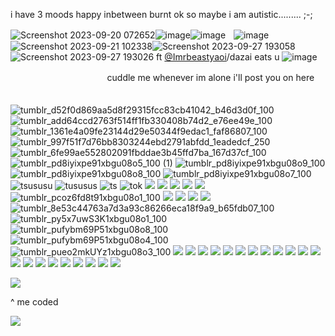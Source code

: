i have 3 moods happy inbetween burnt ok so maybe i am autistic......... ;-;

![Screenshot 2023-09-20 072652](https://github.com/betasayaka/betasayaka/assets/143943991/4d82d67d-1e4c-4dd7-a466-b9068a953dae)![image](https://github.com/betasayaka/betasayaka/assets/143943991/14760305-8169-45c3-be24-5ea550d7791c)![image](https://github.com/betasayaka/betasayaka/assets/143943991/40afe63c-0198-4f88-a718-a4f3558e9e3f)ㅤ![image](https://github.com/celesgiri/celesgiri/assets/143943991/74049521-be0d-40e5-8a17-1bfa287eb0f0)![Screenshot 2023-09-21 102338](https://github.com/betasayaka/betasayaka/assets/143943991/18734fcc-6267-47f5-9937-932e992b8d2f)![Screenshot 2023-09-27 193058](https://github.com/celesgiri/celesgiri/assets/143943991/36314a57-93d0-48cf-a51d-c340ec501e28)![Screenshot 2023-09-27 193026](https://github.com/celesgiri/celesgiri/assets/143943991/e911e570-aea7-4cd3-bade-54b3361af2ef) ft [@Imrbeastyaoi](https://github.com/mrbeastyaoi)/dazai eats u
![image](https://github.com/celesgiri/celesgiri/assets/143943991/10f573b9-74ca-46f0-bada-ac0f49e87bc2)




ㅤㅤㅤㅤㅤㅤㅤㅤㅤㅤㅤㅤcuddle me whenever im alone i'll post you on hereㅤㅤㅤㅤㅤㅤㅤㅤㅤㅤㅤㅤㅤㅤㅤ

![tumblr_d52f0d869aa5d8f29315fcc83cb41042_b46d3d0f_100](https://github.com/betasayaka/betasayaka/assets/143943991/f130dd9d-0091-44e7-a86b-13ecaa665ca2)
![tumblr_add64ccd2763f514ff1fb330408b74d2_e76ee49e_100](https://github.com/betasayaka/betasayaka/assets/143943991/b1b6867d-e46d-443f-a297-da9cb7ad5af6)
![tumblr_1361e4a09fe23144d29e50344f9edac1_faf86807_100](https://github.com/betasayaka/betasayaka/assets/143943991/e768e339-ad3f-4893-824d-cbcb7a117f72)
![tumblr_997f51f7d76bb8303244ebd2791abfdd_1eadedcf_250](https://github.com/betasayaka/betasayaka/assets/143943991/9fce3f90-9c86-42bc-a103-6380b9395427)
![tumblr_6fe99ae552802091fbddae3b45ffd7ba_167d37cf_100](https://github.com/betasayaka/betasayaka/assets/143943991/ca1575aa-73a4-4cdb-81ad-fe7896a1355e)
![tumblr_pd8iyixpe91xbgu08o5_100 (1)](https://github.com/betasayaka/betasayaka/assets/143943991/5ee48fc7-03cc-4fdd-afeb-f9b2d3091c76)
![tumblr_pd8iyixpe91xbgu08o9_100](https://github.com/betasayaka/betasayaka/assets/143943991/8e09182d-ba4e-4949-9520-3d51f10bf8bb)
![tumblr_pd8iyixpe91xbgu08o8_100](https://github.com/betasayaka/betasayaka/assets/143943991/2c8cdd10-0a5c-4934-a20e-d7baf758c9f2)
![tumblr_pd8iyixpe91xbgu08o7_100](https://github.com/betasayaka/betasayaka/assets/143943991/7e7a058b-ddd5-4d3c-afb0-f915f4ec6f2c)
![tsususu](https://64.media.tumblr.com/9549ebab543164125641366c6fa2d6f4/tumblr_pd8je5UGOH1xbgu08o1_100.png)
![tususus](https://64.media.tumblr.com/d4d17888469de0c917dda493c68ca0dd/tumblr_pd8je5UGOH1xbgu08o4_100.png)
![ts](https://64.media.tumblr.com/5267e6fa468db04434418fadcd37c9e4/tumblr_pd8je5UGOH1xbgu08o2_100.png)
![tok](https://64.media.tumblr.com/3c2bca91072456dbec01f73142482d27/tumblr_pcpsyw959c1xbgu08o2_100.png)
![](https://64.media.tumblr.com/75416a7a176f68c749dc95135737de29/tumblr_pcpsyw959c1xbgu08o5_100.png)
![](https://64.media.tumblr.com/3b7d0293ac738e9f040147982bc859da/tumblr_pcpsyw959c1xbgu08o6_100.png)
![](https://64.media.tumblr.com/b1968e7c51004b187bbafd32abbf79b8/tumblr_pcprto2sBk1xbgu08o4_250.gifv)
![](https://64.media.tumblr.com/5765eb1f9fdb4804bd9567c18ed6a70c/tumblr_pcp1o9b5MA1xbgu08o1_100.png)
![](https://64.media.tumblr.com/2d770b235e591101d3712d32f96c0aef/tumblr)
![tumblr_pcoz6fd8t91xbgu08o1_100](https://github.com/betasayaka/betasayaka/assets/143943991/4b678f7b-a86d-4dbb-9a54-fd90d6374d85)
![](https://64.media.tumblr.com/2a7e9d831e0a255273314f1e307b7dec/tumblr_pcp0yuFbCM1xbgu08o5_100.png)
![](https://64.media.tumblr.com/da8e908ba0ae36e8a270f9a0e03bbd88/tumblr_pcoz6fd8t91xbgu08o4_100.png)
![](https://64.media.tumblr.com/35f65dadbb0b30673f1818973b8e94ca/tumblr_pcoz6fd8t91xbgu08o8_100.gifv)
![](https://64.media.tumblr.com/49a70790ac57ab5d6d93b04981e02634/tumblr_pcoxdrBR3G1xbgu08o3_100.png)
![tumblr_8e53c44763a7d3a93c86266eca18f9a9_b65fdb07_100](https://github.com/betasayaka/betasayaka/assets/143943991/47ce4f74-4769-4c63-b618-20220d246c86)
![tumblr_py5x7uwS3K1xbgu08o1_100](https://github.com/betasayaka/betasayaka/assets/143943991/fcbeb749-e56c-4d9d-87eb-07d9e0a50e91)
![tumblr_pufybm69P51xbgu08o8_100](https://github.com/betasayaka/betasayaka/assets/143943991/c320cdd5-7cfd-4775-8a56-988a7297a464)
![tumblr_pufybm69P51xbgu08o4_100](https://github.com/betasayaka/betasayaka/assets/143943991/ea333bfb-673a-4ac5-9d17-afea0bc576d9)
![tumblr_pueo2mkUYz1xbgu08o3_100](https://github.com/betasayaka/betasayaka/assets/143943991/4f377a0c-8cf3-4052-8ee0-f5a4a879d999) 
![](https://64.media.tumblr.com/31ac4b8eb25e498d24103bbcfae584bb/28bf50de61a30126-5d/s100x200/b79b4b6bae58d45756b6fbfd62aa6d06a74e2197.png)
![](https://64.media.tumblr.com/82f7cdc7d4cad30d3a56b2d1e60ebfbc/28bf50de61a30126-a2/s100x200/b0b1728b604b309a5ee7ab938e12085e13da55a1.png)
![](https://64.media.tumblr.com/58d06d44608dc4f0d741e65766fc3985/28bf50de61a30126-3f/s100x200/6dbd3454f1d7ce1eaab18cde2c62279a268f9850.png)
![](https://64.media.tumblr.com/e431e0bbceae7aa85840427b9d6a3bf0/87a60c4bf59d1130-cf/s100x200/371946fe06290fbee3d10e42fecc5279104306a1.gifv)
![](https://64.media.tumblr.com/5a1ea7d576aa86a0748e2b58507dd2f6/87a60c4bf59d1130-b7/s250x400/57d2cf42ab5cdd8510866b2eaa965f619b325a1b.gifv)
![](https://64.media.tumblr.com/763dd05a01ba021758bba1d7d082ef9b/87a60c4bf59d1130-bf/s100x200/c2b833e7607f183d8b349711524d8d709ecf8a79.gifv)
![](https://64.media.tumblr.com/f32b2924ba0543459e9760526692aa71/b8c52ee3ff027767-e8/s100x200/44863020d45601b97235ab95c0d479cc6967e0b5.png)
![](https://64.media.tumblr.com/f243f35873eb26e3e53f845cc127ede8/b8c52ee3ff027767-a7/s250x400/7142f8feef631eb14efadeb36885cc04c4fde94a.gifv)
![](https://64.media.tumblr.com/e497b65fa58db620dbdedfcda1478d51/b8c52ee3ff027767-06/s250x400/b6dda73cf62bfa074464e6d669362193f37d208c.gifv)
![](https://64.media.tumblr.com/d8dc9af7f4c18e89c886f0ae98e16612/b8c52ee3ff027767-73/s100x200/7300bbe1b3ed2a9ff04bbc4a5ee87676e1bdcee9.png)
![](https://64.media.tumblr.com/93999031b3c76e9c5b978faf6cc3f5b7/b6671499bfdc6d69-07/s1280x1920/b017583927c994b79213e4ff24dce1efe871daf9.gifv)
![](https://64.media.tumblr.com/aabbc5d88af539bcad623ed911d2c1a2/tumblr_pcq63w0ki61xbgu08o5_100.png)
![](https://64.media.tumblr.com/7dbaf275cb3367cf6e49f7177044a9cd/tumblr_pcq63w0ki61xbgu08o6_100.png)
![](https://64.media.tumblr.com/3d560fca0dd00cb296fc8bc195959083/tumblr_pcq63w0ki61xbgu08o1_100.png)
![](https://64.media.tumblr.com/0fc831ecd6086b56e511473dd63a5c5a/tumblr_pcq59nm7l61xbgu08o2_100.png)
![](https://64.media.tumblr.com/d19b3a0aa6af275e1d91a13bcc4c9a9e/tumblr_pcq53rAn2n1xbgu08o1_100.png)
![](https://64.media.tumblr.com/2beed5af57ff990431c2dfe44d7b8375/tumblr_pcq4e5vbHw1xbgu08o4_100.png)
![](https://64.media.tumblr.com/50be5375162a3707f9bdfdc97dd8abfc/tumblr_pcq59nm7l61xbgu08o5_250.png)
![](https://64.media.tumblr.com/ba28bcfb094bb3bd44211761afdca66f/tumblr_pcq59nm7l61xbgu08o4_100.png)
![](https://64.media.tumblr.com/b0beaae38ffaaaddf987a9658e864df7/tumblr_pcq4e5vbHw1xbgu08o1_100.png)
![](https://64.media.tumblr.com/e63c7ae02b3c4ae00141136515784c15/tumblr_pcq4e5vbHw1xbgu08o7_100.png)

![](https://media.discordapp.net/attachments/1151456597164425260/1159481366350659604/1147777953455931392chat.png?ex=65312e2b&is=651eb92b&hm=09fa5d53286c7371f3a0de4acd3e327c5e1dafd6a0793b30f39e31fc32f1f3d5&=&width=738&height=418)

^ me coded


![](https://64.media.tumblr.com/2768bbfb71d5659e4c95610a74d36cdd/c4d08067632bcc34-ef/s400x600/990dd4cced7eaf857c246d6e3d16637db974b5a3.pnj)ㅤㅤㅤㅤㅤㅤㅤㅤㅤㅤㅤㅤㅤㅤㅤㅤㅤㅤㅤㅤㅤㅤㅤㅤㅤㅤ
ㅤㅤ
